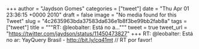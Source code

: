 
+++
author = "Jaydson Gomes"
categories = ["tweet"]
date = "Thu Apr 01 23:36:15 +0000 2010"
draft = false
image = "No media found for this Tweet"
slug = "4c2635963bda37583da636e1b8f3be99bb2fab8a"
tags = ["tweet"]
title = """RT: @leobalter: Está no a..."""
tweet = true
tweet_url = "https://twitter.com/jaydson/status/11450473827"
+++
RT: @leobalter: Está no ar: YayQuery Brasil - http://bit.ly/cq41mt // RT por favor!
